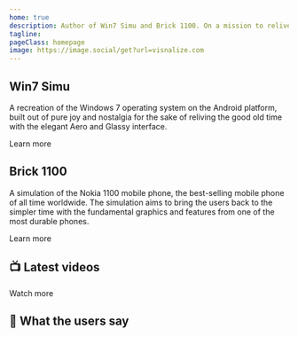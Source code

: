```yaml
---
home: true
description: Author of Win7 Simu and Brick 1100. On a mission to relive the good old days with simulation apps.
tagline:
pageClass: homepage
image: https://image.social/get?url=visnalize.com
---
```


<Home-Hero />

<Home-Section class="dark">
  <Home-Preview src="/assets/win7simu-logo.png" title="win7 simu" />
  <article>
    <h2>Win7 Simu</h2>
    <p>A recreation of the Windows 7 operating system on the Android platform,
    built out of pure joy and nostalgia for the sake of reliving the good old time
    with the elegant Aero and Glassy interface.</p>
    <footer>
      <a-button href="/win7simu/about.html">Learn more</a-button>
    </footer>
  </article>
</Home-Section>

<Home-Section class="right">
  <Home-Preview src="https://brick1100.visnalize.com" title="Brick 1100" />
  <article>
    <h2>Brick 1100</h2>
    <p>A simulation of the Nokia 1100 mobile phone, the best-selling mobile phone of all time worldwide.
    The simulation aims to bring the users back to the simpler time with the fundamental graphics
    and features from one of the most durable phones.</p>
    <footer>
      <a-button href="/brick1100/about.html">Learn more</a-button>
    </footer>
  </article>
</Home-Section>

<a-google-ad />

<Home-Section class="center dark">
  <article>
    <h2>📺 Latest videos</h2>
    <Home-Videos />
    <footer>
      <a-button href="https://www.youtube.com/c/visnalize">Watch more</a-button>
    </footer>
  </article>
</Home-Section>

<Home-Section class="center">
  <article>
    <h2>💬 What the users say</h2>
    <Home-Reviews />
  </article>
</Home-Section>

<a-google-ad format="horizontal" />

<m-footer />
